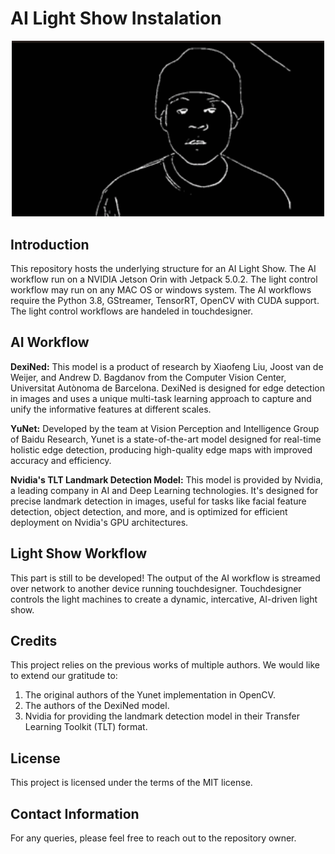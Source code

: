# AI Light Show Instalation

<p align="center">
  <img src="teaser.gif" width="500"/>
</p>

## Introduction

This repository hosts the underlying structure for an AI Light Show. The AI workflow run on a NVIDIA Jetson Orin with Jetpack 5.0.2. The light control workflow may run on any MAC OS or windows system. The AI workflows require the Python 3.8, GStreamer, TensorRT, OpenCV with CUDA support. The light control workflows are handeled in touchdesigner.

## AI Workflow

**DexiNed:** This model is a product of research by Xiaofeng Liu, Joost van de Weijer, and Andrew D. Bagdanov from the Computer Vision Center, Universitat Autònoma de Barcelona. DexiNed is designed for edge detection in images and uses a unique multi-task learning approach to capture and unify the informative features at different scales.

**YuNet:** Developed by the team at Vision Perception and Intelligence Group of Baidu Research, Yunet is a state-of-the-art model designed for real-time holistic edge detection, producing high-quality edge maps with improved accuracy and efficiency.

**Nvidia's TLT Landmark Detection Model:** This model is provided by Nvidia, a leading company in AI and Deep Learning technologies. It's designed for precise landmark detection in images, useful for tasks like facial feature detection, object detection, and more, and is optimized for efficient deployment on Nvidia's GPU architectures.

## Light Show Workflow

This part is still to be developed! The output of the AI workflow is streamed over network to another device running touchdesigner. Touchdesigner controls the light machines to create a dynamic, intercative, AI-driven light show.

## Credits

This project relies on the previous works of multiple authors. We would like to extend our gratitude to:

1. The original authors of the Yunet implementation in OpenCV.
2. The authors of the DexiNed model.
3. Nvidia for providing the landmark detection model in their Transfer Learning Toolkit (TLT) format.

## License

This project is licensed under the terms of the MIT license.

## Contact Information

For any queries, please feel free to reach out to the repository owner.
